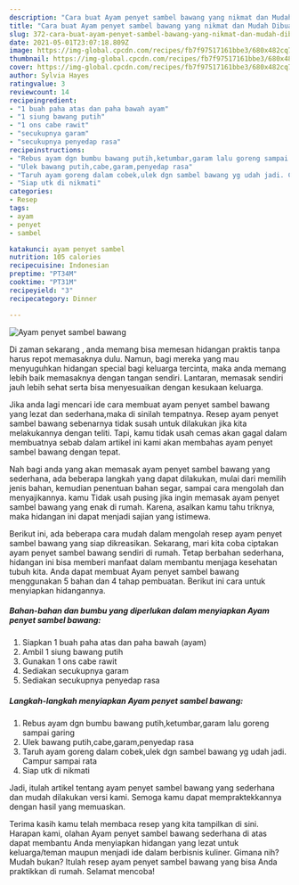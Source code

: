 ```yaml
---
description: "Cara buat Ayam penyet sambel bawang yang nikmat dan Mudah Dibuat"
title: "Cara buat Ayam penyet sambel bawang yang nikmat dan Mudah Dibuat"
slug: 372-cara-buat-ayam-penyet-sambel-bawang-yang-nikmat-dan-mudah-dibuat
date: 2021-05-01T23:07:18.809Z
image: https://img-global.cpcdn.com/recipes/fb7f97517161bbe3/680x482cq70/ayam-penyet-sambel-bawang-foto-resep-utama.jpg
thumbnail: https://img-global.cpcdn.com/recipes/fb7f97517161bbe3/680x482cq70/ayam-penyet-sambel-bawang-foto-resep-utama.jpg
cover: https://img-global.cpcdn.com/recipes/fb7f97517161bbe3/680x482cq70/ayam-penyet-sambel-bawang-foto-resep-utama.jpg
author: Sylvia Hayes
ratingvalue: 3
reviewcount: 14
recipeingredient:
- "1 buah paha atas dan paha bawah ayam"
- "1 siung bawang putih"
- "1 ons cabe rawit"
- "secukupnya garam"
- "secukupnya penyedap rasa"
recipeinstructions:
- "Rebus ayam dgn bumbu bawang putih,ketumbar,garam lalu goreng sampai garing"
- "Ulek bawang putih,cabe,garam,penyedap rasa"
- "Taruh ayam goreng dalam cobek,ulek dgn sambel bawang yg udah jadi. Campur sampai rata"
- "Siap utk di nikmati"
categories:
- Resep
tags:
- ayam
- penyet
- sambel

katakunci: ayam penyet sambel 
nutrition: 105 calories
recipecuisine: Indonesian
preptime: "PT34M"
cooktime: "PT31M"
recipeyield: "3"
recipecategory: Dinner

---
```



![Ayam penyet sambel bawang](https://img-global.cpcdn.com/recipes/fb7f97517161bbe3/680x482cq70/ayam-penyet-sambel-bawang-foto-resep-utama.jpg)

Di zaman  sekarang , anda memang bisa memesan hidangan praktis tanpa harus repot memasaknya dulu. Namun, bagi mereka yang mau menyuguhkan hidangan special bagi keluarga tercinta, maka anda memang lebih baik memasaknya dengan tangan sendiri. Lantaran, memasak sendiri jauh lebih sehat serta bisa menyesuaikan dengan kesukaan keluarga.

Jika anda lagi mencari ide cara membuat ayam penyet sambel bawang yang lezat dan sederhana,maka di sinilah tempatnya. Resep ayam penyet sambel bawang  sebenarnya tidak susah untuk dilakukan jika kita melakukannya dengan teliti. Tapi, kamu tidak usah cemas akan gagal dalam membuatnya 
sebab dalam artikel ini kami akan membahas ayam penyet sambel bawang dengan tepat.  



Nah bagi anda yang akan memasak ayam penyet sambel bawang yang sederhana, ada beberapa langkah yang dapat dilakukan, mulai dari memilih jenis bahan, kemudian penentuan bahan segar, sampai cara mengolah dan menyajikannya. kamu Tidak usah pusing jika ingin memasak ayam penyet sambel bawang yang enak di rumah. Karena, asalkan kamu  tahu triknya, maka hidangan ini dapat menjadi sajian yang istimewa.

Berikut ini, ada beberapa cara mudah dalam mengolah resep ayam penyet sambel bawang yang siap dikreasikan. Sekarang, mari kita coba ciptakan ayam penyet sambel bawang sendiri di rumah. Tetap berbahan sederhana, hidangan ini bisa memberi manfaat dalam membantu menjaga kesehatan tubuh kita. Anda dapat membuat Ayam penyet sambel bawang menggunakan 5 bahan dan 4 tahap pembuatan. Berikut ini cara untuk menyiapkan hidangannya.

<!--inarticleads1-->

##### Bahan-bahan dan bumbu yang diperlukan dalam menyiapkan Ayam penyet sambel bawang:

1. Siapkan 1 buah paha atas dan paha bawah (ayam)
1. Ambil 1 siung bawang putih
1. Gunakan 1 ons cabe rawit
1. Sediakan secukupnya garam
1. Sediakan secukupnya penyedap rasa




<!--inarticleads2-->

##### Langkah-langkah menyiapkan Ayam penyet sambel bawang:

1. Rebus ayam dgn bumbu bawang putih,ketumbar,garam lalu goreng sampai garing
1. Ulek bawang putih,cabe,garam,penyedap rasa
1. Taruh ayam goreng dalam cobek,ulek dgn sambel bawang yg udah jadi. Campur sampai rata
1. Siap utk di nikmati




Jadi, itulah artikel tentang  ayam penyet sambel bawang  yang sederhana dan mudah dilakukan versi kami. Semoga kamu dapat mempraktekkannya dengan hasil yang memuaskan. 

Terima kasih kamu telah membaca resep yang kita tampilkan di sini. Harapan kami, olahan  Ayam penyet sambel bawang sederhana di atas dapat membantu Anda menyiapkan hidangan yang lezat untuk keluarga/teman maupun menjadi ide dalam berbisnis kuliner. Gimana nih? Mudah bukan? Itulah resep ayam penyet sambel bawang yang bisa Anda praktikkan di rumah. Selamat mencoba!

